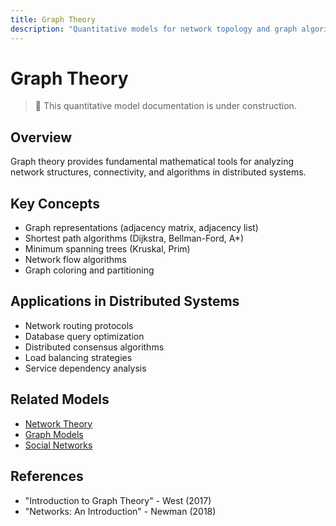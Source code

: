 ```yaml
---
title: Graph Theory
description: "Quantitative models for network topology and graph algorithms"
---
```


# Graph Theory

> 🚧 This quantitative model documentation is under construction.

## Overview
Graph theory provides fundamental mathematical tools for analyzing network structures, connectivity, and algorithms in distributed systems.

## Key Concepts
- Graph representations (adjacency matrix, adjacency list)
- Shortest path algorithms (Dijkstra, Bellman-Ford, A*)
- Minimum spanning trees (Kruskal, Prim)
- Network flow algorithms
- Graph coloring and partitioning

## Applications in Distributed Systems
- Network routing protocols
- Database query optimization
- Distributed consensus algorithms
- Load balancing strategies
- Service dependency analysis

## Related Models
- [Network Theory](/architects-handbook/quantitative-analysis/network-theory/)
- [Graph Models](/architects-handbook/quantitative-analysis/graph-models/)
- [Social Networks](/architects-handbook/quantitative-analysis/social-networks/)

## References
- "Introduction to Graph Theory" - West (2017)
- "Networks: An Introduction" - Newman (2018)